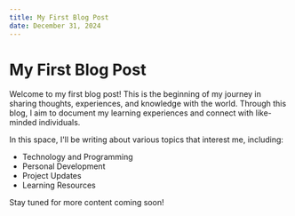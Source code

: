 ```yaml
---
title: My First Blog Post
date: December 31, 2024
---
```


# My First Blog Post

Welcome to my first blog post! This is the beginning of my journey in sharing thoughts,
experiences, and knowledge with the world. Through this blog, I aim to document my
learning experiences and connect with like-minded individuals.

In this space, I'll be writing about various topics that interest me, including:

* Technology and Programming
* Personal Development
* Project Updates
* Learning Resources

Stay tuned for more content coming soon!